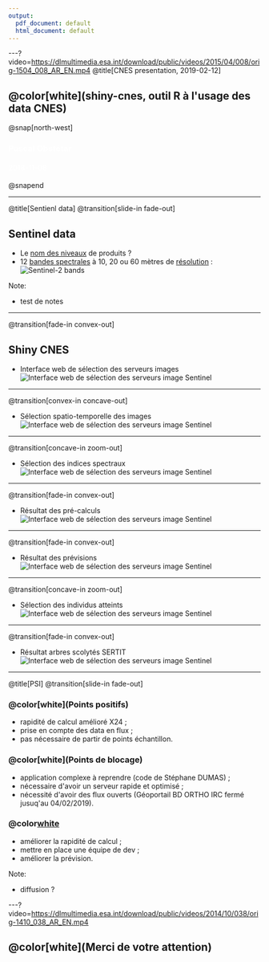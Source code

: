 ```yaml
---
output:
  pdf_document: default
  html_document: default
---
```

---?video=https://dlmultimedia.esa.int/download/public/videos/2015/04/008/orig-1504_008_AR_EN.mp4
@title[CNES presentation, 2019-02-12]

## @color[white](shiny-cnes, outil R à l'usage des data CNES)

@snap[north-west]
<h3><span style="color:white;">Pascal Obstétar</span></h3>
<h4><span style="color:white;">2018-11-08</span></h4>
@snapend 


---
@title[Sentienl data]
@transition[slide-in fade-out]
## Sentinel data
- Le [nom des niveaux](http://www.cesbio.ups-tlse.fr/multitemp/?p=2766) de produits ?
- 12 [bandes spectrales](https://sentinel.esa.int/web/sentinel/user-guides/sentinel-2-msi/resolutions/radiometric) à 10, 20 ou 60 mètres de [résolution](https://sentinel.esa.int/web/sentinel/user-guides/sentinel-2-msi/resolutions/spatial) :
    ![Sentinel-2 bands](https://landsat.gsfc.nasa.gov/wp-content/uploads/2015/06/Landsat.v.Sentinel-2.png)
    
Note:
- test de notes

---
@transition[fade-in convex-out]
## Shiny CNES
- Interface web de sélection des serveurs images
![Interface web de sélection des serveurs image Sentinel](https://github.com/pobsteta/theia2r_presentation/raw/master/images/shinycnes01.png)

---
@transition[convex-in concave-out]
- Sélection spatio-temporelle des images
![Interface web de sélection des serveurs image Sentinel](https://github.com/pobsteta/theia2r_presentation/raw/master/images/shinycnes02.png)

---
@transition[concave-in zoom-out]
- Sélection des indices spectraux
![Interface web de sélection des serveurs image Sentinel](https://github.com/pobsteta/theia2r_presentation/raw/master/images/shinycnes03.png)

---
@transition[fade-in convex-out]
- Résultat des pré-calculs
![Interface web de sélection des serveurs image Sentinel](https://github.com/pobsteta/theia2r_presentation/raw/master/images/shinycnes04.png)

---
@transition[fade-in convex-out]
- Résultat des prévisions
![Interface web de sélection des serveurs image Sentinel](https://github.com/pobsteta/theia2r_presentation/raw/master/images/shinycnes05.png)

---
@transition[concave-in zoom-out]
- Sélection des individus atteints
![Interface web de sélection des serveurs image Sentinel](https://github.com/pobsteta/theia2r_presentation/raw/master/images/shinycnes08.png)

---
@transition[fade-in convex-out]
- Résultat arbres scolytés SERTIT
![Interface web de sélection des serveurs image Sentinel](https://github.com/pobsteta/theia2r_presentation/raw/master/images/shinycnes06.png)

---
@title[PSI]
@transition[slide-in fade-out]
### @color[white](Points positifs)
- rapidité de calcul amélioré X24 ;
- prise en compte des data en flux ;
- pas nécessaire de partir de points échantillon.

### @color[white](Points de blocage)
- application complexe à reprendre (code de Stéphane DUMAS) ;
- nécessaire d'avoir un serveur rapide et optimisé ;
- nécessité d'avoir des flux ouverts (Géoportail BD ORTHO IRC fermé jusuq'au 04/02/2019).

### @color[white](Perspectives)
- améliorer la rapidité de calcul ;
- mettre en place une équipe de dev ;
- améliorer la prévision.
    
Note:
- diffusion ?

---?video=https://dlmultimedia.esa.int/download/public/videos/2014/10/038/orig-1410_038_AR_EN.mp4
## @color[white](Merci de votre attention)
